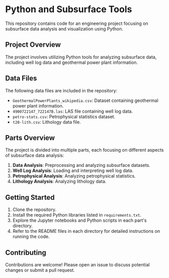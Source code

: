 # Python and Subsurface Tools

This repository contains code for an engineering project focusing on subsurface data analysis and visualization using Python.

## Project Overview

The project involves utilizing Python tools for analyzing subsurface data, including well log data and geothermal power plant information.

## Data Files

The following data files are included in the repository:

- `GeothermalPowerPlants_wikipedia.csv`: Dataset containing geothermal power plant information.
- `4900722147_722147B.las`: LAS file containing well log data.
- `petro-stats.csv`: Petrophysical statistics dataset.
- `t20-lith.csv`: Lithology data file.

## Parts Overview

The project is divided into multiple parts, each focusing on different aspects of subsurface data analysis:

1. **Data Analysis**: Preprocessing and analyzing subsurface datasets.
2. **Well Log Analysis**: Loading and interpreting well log data.
3. **Petrophysical Analysis**: Analyzing petrophysical statistics.
4. **Lithology Analysis**: Analyzing lithology data.

## Getting Started

1. Clone the repository.
2. Install the required Python libraries listed in `requirements.txt`.
3. Explore the Jupyter notebooks and Python scripts in each part's directory.
4. Refer to the README files in each directory for detailed instructions on running the code.

## Contributing

Contributions are welcome! Please open an issue to discuss potential changes or submit a pull request.

